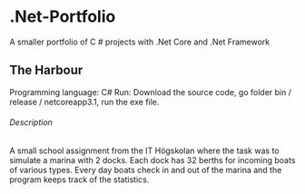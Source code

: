 # .Net-Portfolio
A smaller portfolio of C # projects with .Net Core and .Net Framework
## The Harbour
Programming language: C#
Run: Download the source code, go folder bin / release / netcoreapp3.1, run the exe file.
###### Description
A small school assignment from the IT Högskolan where the task was to simulate a marina with 2 docks. Each dock has 32 berths for incoming boats of various types. Every day boats check in and out of the marina and the program keeps track of the statistics.
